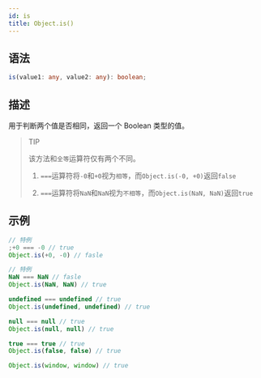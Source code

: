 ```yaml
---
id: is
title: Object.is()
---
```


## 语法

```ts
is(value1: any, value2: any): boolean;
```

## 描述

用于判断两个值是否相同，返回一个 Boolean 类型的值。

> TIP
>
> 该方法和`全等`运算符仅有两个不同。
>
> 1. `===`运算符将`-0`和`+0`视为`相等`，而`Object.is(-0, +0)`返回`false`
>
> 2. `===`运算符将`NaN`和`NaN`视为`不相等`，而`Object.is(NaN, NaN)`返回`true`

## 示例

```js
// 特例
;+0 === -0 // true
Object.is(+0, -0) // fasle

// 特例
NaN === NaN // fasle
Object.is(NaN, NaN) // true

undefined === undefined // true
Object.is(undefined, undefined) // true

null === null // true
Object.is(null, null) // true

true === true // true
Object.is(false, false) // true

Object.is(window, window) // true
```

